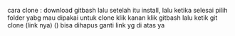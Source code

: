 cara clone : download gitbash lalu setelah itu install, lalu ketika selesai pilih folder yabg mau dipakai untuk clone klik kanan klik gitbash lalu ketik git clone (link nya)
() bisa dihapus ganti link yg di atas ya
